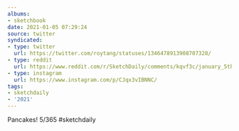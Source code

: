 ```yaml
---
albums:
- sketchbook
date: 2021-01-05 07:29:24
source: twitter
syndicated:
- type: twitter
  url: https://twitter.com/roytang/statuses/1346478913908707328/
- type: reddit
  url: https://www.reddit.com/r/SketchDaily/comments/kqvf3c/january_5th_waffles/gi6r4n7/
- type: instagram
  url: https://www.instagram.com/p/CJqx3vIBNNC/
tags:
- sketchdaily
- '2021'
---
```


Pancakes! 5/365 #sketchdaily